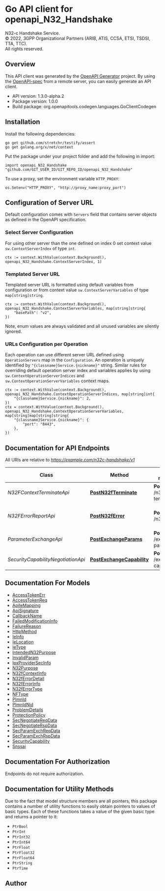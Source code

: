 # Go API client for openapi_N32_Handshake

N32-c Handshake Service.  
© 2022, 3GPP Organizational Partners (ARIB, ATIS, CCSA, ETSI, TSDSI, TTA, TTC).  
All rights reserved.


## Overview
This API client was generated by the [OpenAPI Generator](https://openapi-generator.tech) project.  By using the [OpenAPI-spec](https://www.openapis.org/) from a remote server, you can easily generate an API client.

- API version: 1.3.0-alpha.2
- Package version: 1.0.0
- Build package: org.openapitools.codegen.languages.GoClientCodegen

## Installation

Install the following dependencies:

```shell
go get github.com/stretchr/testify/assert
go get golang.org/x/net/context
```

Put the package under your project folder and add the following in import:

```golang
import openapi_N32_Handshake "github.com/GIT_USER_ID/GIT_REPO_ID/openapi_N32_Handshake"
```

To use a proxy, set the environment variable `HTTP_PROXY`:

```golang
os.Setenv("HTTP_PROXY", "http://proxy_name:proxy_port")
```

## Configuration of Server URL

Default configuration comes with `Servers` field that contains server objects as defined in the OpenAPI specification.

### Select Server Configuration

For using other server than the one defined on index 0 set context value `sw.ContextServerIndex` of type `int`.

```golang
ctx := context.WithValue(context.Background(), openapi_N32_Handshake.ContextServerIndex, 1)
```

### Templated Server URL

Templated server URL is formatted using default variables from configuration or from context value `sw.ContextServerVariables` of type `map[string]string`.

```golang
ctx := context.WithValue(context.Background(), openapi_N32_Handshake.ContextServerVariables, map[string]string{
	"basePath": "v2",
})
```

Note, enum values are always validated and all unused variables are silently ignored.

### URLs Configuration per Operation

Each operation can use different server URL defined using `OperationServers` map in the `Configuration`.
An operation is uniquely identified by `"{classname}Service.{nickname}"` string.
Similar rules for overriding default operation server index and variables applies by using `sw.ContextOperationServerIndices` and `sw.ContextOperationServerVariables` context maps.

```golang
ctx := context.WithValue(context.Background(), openapi_N32_Handshake.ContextOperationServerIndices, map[string]int{
	"{classname}Service.{nickname}": 2,
})
ctx = context.WithValue(context.Background(), openapi_N32_Handshake.ContextOperationServerVariables, map[string]map[string]string{
	"{classname}Service.{nickname}": {
		"port": "8443",
	},
})
```

## Documentation for API Endpoints

All URIs are relative to *https://example.com/n32c-handshake/v1*

Class | Method | HTTP request | Description
------------ | ------------- | ------------- | -------------
*N32FContextTerminateApi* | [**PostN32fTerminate**](docs/N32FContextTerminateApi.md#postn32fterminate) | **Post** /n32f-terminate | N32-f Context Terminate
*N32FErrorReportApi* | [**PostN32fError**](docs/N32FErrorReportApi.md#postn32ferror) | **Post** /n32f-error | N32-f Error Reporting Procedure
*ParameterExchangeApi* | [**PostExchangeParams**](docs/ParameterExchangeApi.md#postexchangeparams) | **Post** /exchange-params | Parameter Exchange
*SecurityCapabilityNegotiationApi* | [**PostExchangeCapability**](docs/SecurityCapabilityNegotiationApi.md#postexchangecapability) | **Post** /exchange-capability | Security Capability Negotiation


## Documentation For Models

 - [AccessTokenErr](docs/AccessTokenErr.md)
 - [AccessTokenReq](docs/AccessTokenReq.md)
 - [ApiIeMapping](docs/ApiIeMapping.md)
 - [ApiSignature](docs/ApiSignature.md)
 - [CallbackName](docs/CallbackName.md)
 - [FailedModificationInfo](docs/FailedModificationInfo.md)
 - [FailureReason](docs/FailureReason.md)
 - [HttpMethod](docs/HttpMethod.md)
 - [IeInfo](docs/IeInfo.md)
 - [IeLocation](docs/IeLocation.md)
 - [IeType](docs/IeType.md)
 - [IntendedN32Purpose](docs/IntendedN32Purpose.md)
 - [InvalidParam](docs/InvalidParam.md)
 - [IpxProviderSecInfo](docs/IpxProviderSecInfo.md)
 - [N32Purpose](docs/N32Purpose.md)
 - [N32fContextInfo](docs/N32fContextInfo.md)
 - [N32fErrorDetail](docs/N32fErrorDetail.md)
 - [N32fErrorInfo](docs/N32fErrorInfo.md)
 - [N32fErrorType](docs/N32fErrorType.md)
 - [NFType](docs/NFType.md)
 - [PlmnId](docs/PlmnId.md)
 - [PlmnIdNid](docs/PlmnIdNid.md)
 - [ProblemDetails](docs/ProblemDetails.md)
 - [ProtectionPolicy](docs/ProtectionPolicy.md)
 - [SecNegotiateReqData](docs/SecNegotiateReqData.md)
 - [SecNegotiateRspData](docs/SecNegotiateRspData.md)
 - [SecParamExchReqData](docs/SecParamExchReqData.md)
 - [SecParamExchRspData](docs/SecParamExchRspData.md)
 - [SecurityCapability](docs/SecurityCapability.md)
 - [Snssai](docs/Snssai.md)


## Documentation For Authorization

 Endpoints do not require authorization.


## Documentation for Utility Methods

Due to the fact that model structure members are all pointers, this package contains
a number of utility functions to easily obtain pointers to values of basic types.
Each of these functions takes a value of the given basic type and returns a pointer to it:

* `PtrBool`
* `PtrInt`
* `PtrInt32`
* `PtrInt64`
* `PtrFloat`
* `PtrFloat32`
* `PtrFloat64`
* `PtrString`
* `PtrTime`

## Author



